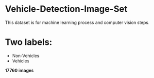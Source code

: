 # Vehicle-Detection-Image-Set




This dataset is for machine learning process and computer vision steps.

# Two labels:

* Non-Vehicles
* Vehicles


**17760 images**

<!-- # DataSet -->

<!-- https://www.kaggle.com/brsdincer/vehicle-detection-image-set/download -->
